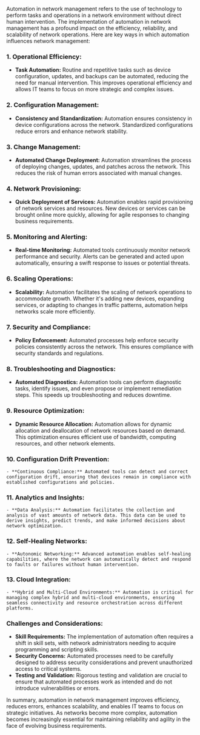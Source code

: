Automation in network management refers to the use of technology to perform tasks and operations in a network environment without direct human intervention. The implementation of automation in network management has a profound impact on the efficiency, reliability, and scalability of network operations. Here are key ways in which automation influences network management:

### 1. **Operational Efficiency:**
   - **Task Automation:** Routine and repetitive tasks such as device configuration, updates, and backups can be automated, reducing the need for manual intervention. This improves operational efficiency and allows IT teams to focus on more strategic and complex issues.

### 2. **Configuration Management:**
   - **Consistency and Standardization:** Automation ensures consistency in device configurations across the network. Standardized configurations reduce errors and enhance network stability.

### 3. **Change Management:**
   - **Automated Change Deployment:** Automation streamlines the process of deploying changes, updates, and patches across the network. This reduces the risk of human errors associated with manual changes.

### 4. **Network Provisioning:**
   - **Quick Deployment of Services:** Automation enables rapid provisioning of network services and resources. New devices or services can be brought online more quickly, allowing for agile responses to changing business requirements.

### 5. **Monitoring and Alerting:**
   - **Real-time Monitoring:** Automated tools continuously monitor network performance and security. Alerts can be generated and acted upon automatically, ensuring a swift response to issues or potential threats.

### 6. **Scaling Operations:**
   - **Scalability:** Automation facilitates the scaling of network operations to accommodate growth. Whether it's adding new devices, expanding services, or adapting to changes in traffic patterns, automation helps networks scale more efficiently.

### 7. **Security and Compliance:**
   - **Policy Enforcement:** Automated processes help enforce security policies consistently across the network. This ensures compliance with security standards and regulations.

### 8. **Troubleshooting and Diagnostics:**
   - **Automated Diagnostics:** Automation tools can perform diagnostic tasks, identify issues, and even propose or implement remediation steps. This speeds up troubleshooting and reduces downtime.

### 9. **Resource Optimization:**
   - **Dynamic Resource Allocation:** Automation allows for dynamic allocation and deallocation of network resources based on demand. This optimization ensures efficient use of bandwidth, computing resources, and other network elements.

### 10. **Configuration Drift Prevention:**
    - **Continuous Compliance:** Automated tools can detect and correct configuration drift, ensuring that devices remain in compliance with established configurations and policies.

### 11. **Analytics and Insights:**
    - **Data Analysis:** Automation facilitates the collection and analysis of vast amounts of network data. This data can be used to derive insights, predict trends, and make informed decisions about network optimization.

### 12. **Self-Healing Networks:**
    - **Autonomic Networking:** Advanced automation enables self-healing capabilities, where the network can automatically detect and respond to faults or failures without human intervention.

### 13. **Cloud Integration:**
    - **Hybrid and Multi-Cloud Environments:** Automation is critical for managing complex hybrid and multi-cloud environments, ensuring seamless connectivity and resource orchestration across different platforms.

### Challenges and Considerations:
- **Skill Requirements:** The implementation of automation often requires a shift in skill sets, with network administrators needing to acquire programming and scripting skills.
- **Security Concerns:** Automated processes need to be carefully designed to address security considerations and prevent unauthorized access to critical systems.
- **Testing and Validation:** Rigorous testing and validation are crucial to ensure that automated processes work as intended and do not introduce vulnerabilities or errors.

In summary, automation in network management improves efficiency, reduces errors, enhances scalability, and enables IT teams to focus on strategic initiatives. As networks become more complex, automation becomes increasingly essential for maintaining reliability and agility in the face of evolving business requirements.
